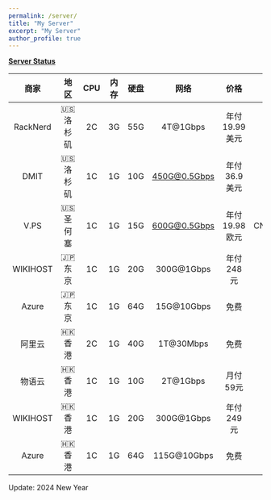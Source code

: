 ```yaml
---
permalink: /server/
title: "My Server"
excerpt: "My Server"
author_profile: true
---
```


**[Server Status](https://status.yfluo.me)**

|商家|地区|CPU|内存|硬盘|网络|价格|备注|
|:--:|:--:|:--:|:--:|:--:|:--:|:--:|:--:|
|RackNerd|🇺🇸 洛杉矶|2C|3G|55G|4T@1Gbps|年付19.99美元|洛杉矶DC02|
|DMIT|🇺🇸 洛杉矶|1C|1G|10G|450G@0.5Gbps|年付36.9美元|三网CN2GIA|
|V.PS|🇺🇸 圣何塞|1C|1G|15G|600G@0.5Gbps|年付19.98欧元|CN2GIA+9929+CMIN2|
|WIKIHOST|🇯🇵 东京|1C|1G|20G|300G@1Gbps|年付248元|三网直连|
|Azure|🇯🇵 东京|1C|1G|64G|15G@10Gbps|免费|Azure100|
|阿里云|🇭🇰 香港|2C|1G|40G|1T@30Mbps|免费|4837+CMI|
|物语云|🇭🇰 香港|1C|1G|10G|2T@1Gbps|月付59元|三网CMI|
|WIKIHOST|🇭🇰 香港|1C|1G|20G|300G@1Gbps|年付249元|移动CMI|
|Azure|🇭🇰 香港|1C|1G|64G|115G@10Gbps|免费|Azure100|

Update: 2024 New Year
